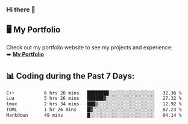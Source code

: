 ### Hi there 🌱  

## 🖥️ My Portfolio  
Check out my portfolio website to see my projects and experience:  
➡️ [**My Portfolio**](https://dieg0raf.github.io/)  

## 📊 Coding during the Past 7 Days: 
<!--START_SECTION:waka-->

```txt
C++           6 hrs 26 mins   ████████░░░░░░░░░░░░░░░░░   32.36 %
Lua           5 hrs 26 mins   ██████▓░░░░░░░░░░░░░░░░░░   27.32 %
tmux          2 hrs 34 mins   ███▒░░░░░░░░░░░░░░░░░░░░░   12.92 %
TOML          1 hr 26 mins    █▓░░░░░░░░░░░░░░░░░░░░░░░   07.23 %
Markdown      49 mins         █░░░░░░░░░░░░░░░░░░░░░░░░   04.14 %
```

<!--END_SECTION:waka-->
<!--
**Dieg0raf/Dieg0raf** is a ✨ _special_ ✨ repository because its `README.md` (this file) appears on your GitHub profile.

Here are some ideas to get you started:

- 🔭 I’m currently working on ...
- 🌱 I’m currently learning ...
- 👯 I’m looking to collaborate on ...
- 🤔 I’m looking for help with ...
- 💬 Ask me about ...
- 📫 How to reach me: ...
- 😄 Pronouns: ...
- ⚡ Fun fact: ...
-->

